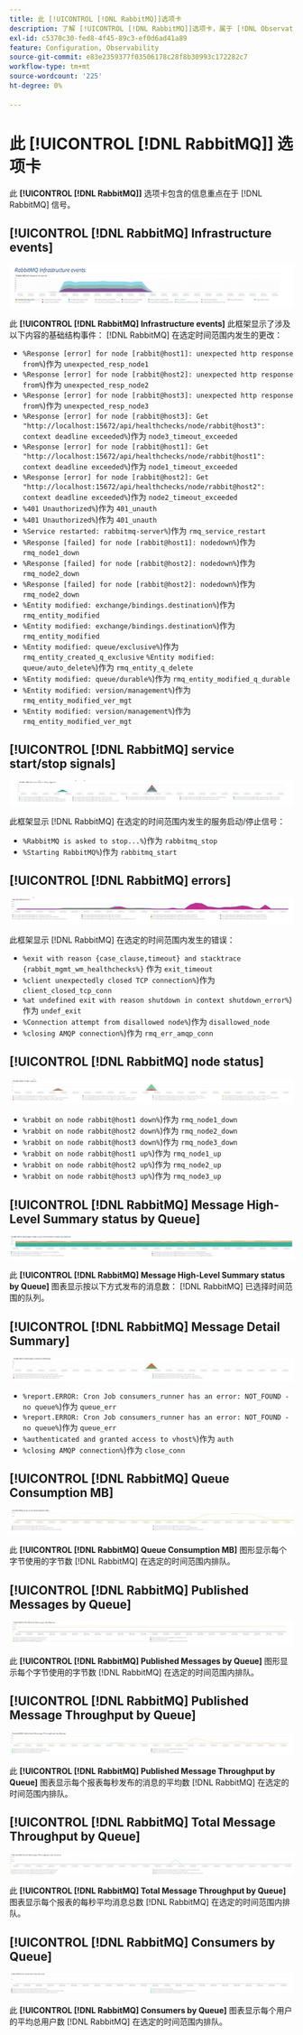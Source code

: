 ```yaml
---
title: 此 [!UICONTROL [!DNL RabbitMQ]]选项卡
description: 了解 [!UICONTROL [!DNL RabbitMQ]]选项卡，属于 [!DNL Observation for Adobe Commerce].
exl-id: c5370c30-fed8-4f45-89c3-ef0d6ad41a89
feature: Configuration, Observability
source-git-commit: e83e2359377f03506178c28f8b30993c172282c7
workflow-type: tm+mt
source-wordcount: '225'
ht-degree: 0%

---
```


# 此 [!UICONTROL [!DNL RabbitMQ]] 选项卡

此 **[!UICONTROL [!DNL RabbitMQ]]** 选项卡包含的信息重点在于 [!DNL RabbitMQ] 信号。

## [!UICONTROL [!DNL RabbitMQ] Infrastructure events]

![[!DNL RabbitMQ] 基础架构事件](../../assets/tools/observation-for-adobe-commerce/rabbitmq-tab-1.jpeg)

此 **[!UICONTROL [!DNL RabbitMQ] Infrastructure events]** 此框架显示了涉及以下内容的基础结构事件： [!DNL RabbitMQ] 在选定时间范围内发生的更改：

* `%Response [error] for node [rabbit@host1]: unexpected http response from%`)作为 `unexpected_resp_node1`
* `%Response [error] for node [rabbit@host2]: unexpected http response from%`)作为 `unexpected_resp_node2`
* `%Response [error] for node [rabbit@host3]: unexpected http response from%`)作为 `unexpected_resp_node3`
* `%Response [error] for node [rabbit@host3]: Get "http://localhost:15672/api/healthchecks/node/rabbit@host3": context deadline exceeded%`)作为 `node3_timeout_exceeded`
* `%Response [error] for node [rabbit@host1]: Get "http://localhost:15672/api/healthchecks/node/rabbit@host1": context deadline exceeded%`)作为 `node1_timeout_exceeded`
* `%Response [error] for node [rabbit@host2]: Get "http://localhost:15672/api/healthchecks/node/rabbit@host2": context deadline exceeded%`)作为 `node2_timeout_exceeded`
* `%401 Unauthorized%`)作为 `401_unauth`
* `%401 Unauthorized%`)作为 `401_unauth`
* `%Service restarted: rabbitmq-server%`)作为 `rmq_service_restart`
* `%Response [failed] for node [rabbit@host1]: nodedown%`)作为 `rmq_node1_down`
* `%Response [failed] for node [rabbit@host2]: nodedown%`)作为 `rmq_node2_down`
* `%Response [failed] for node [rabbit@host2]: nodedown%`)作为 `rmq_node2_down`
* `%Entity modified: exchange/bindings.destination%`)作为 `rmq_entity_modified`
* `%Entity modified: exchange/bindings.destination%`)作为 `rmq_entity_modified`
* `%Entity modified: queue/exclusive%`)作为 `rmq_entity_created_q_exclusive` `%Entity modified: queue/auto_delete%`)作为 `rmq_entity_q_delete`
* `%Entity modified: queue/durable%`)作为 `rmq_entity_modified_q_durable`
* `%Entity modified: version/management%`)作为 `rmq_entity_modified_ver_mgt`
* `%Entity modified: version/management%`)作为 `rmq_entity_modified_ver_mgt`

## [!UICONTROL [!DNL RabbitMQ] service start/stop signals]

![[!DNL RabbitMQ] 服务启动/停止信号](../../assets/tools/observation-for-adobe-commerce/rabbitmq-tab-2.jpeg)

此框架显示 [!DNL RabbitMQ] 在选定的时间范围内发生的服务启动/停止信号：

* `%RabbitMQ is asked to stop...%`)作为 `rabbitmq_stop`
* `%Starting RabbitMQ%`)作为 `rabbitmq_start`

## [!UICONTROL [!DNL RabbitMQ] errors]

![[!DNL RabbitMQ] 错误](../../assets/tools/observation-for-adobe-commerce/rabbitmq-tab-3.jpeg)

此框架显示 [!DNL RabbitMQ] 在选定的时间范围内发生的错误：

* `%exit with reason {case_clause,timeout} and stacktrace {rabbit_mgmt_wm_healthchecks%}` 作为 `exit_timeout`
* `%client unexpectedly closed TCP connection%`)作为 `client_closed_tcp_conn`
* `%at undefined exit with reason shutdown in context shutdown_error%`)作为 `undef_exit`
* `%Connection attempt from disallowed node%`)作为 `disallowed_node`
* `%closing AMQP connection%`)作为 `rmq_err_amqp_conn`

## [!UICONTROL [!DNL RabbitMQ] node status]

![[!DNL RabbitMQ] 节点状态](../../assets/tools/observation-for-adobe-commerce/rabbitmq-tab-4.jpeg)

* `%rabbit on node rabbit@host1 down%`)作为 `rmq_node1_down`
* `%rabbit on node rabbit@host2 down%`)作为 `rmq_node2_down`
* `%rabbit on node rabbit@host3 down%`)作为 `rmq_node3_down`
* `%rabbit on node rabbit@host1 up%`)作为 `rmq_node1_up`
* `%rabbit on node rabbit@host2 up%`)作为 `rmq_node2_up`
* `%rabbit on node rabbit@host3 up%`)作为 `rmq_node3_up`

## [!UICONTROL [!DNL RabbitMQ] Message High-Level Summary status by Queue]

![[!DNL RabbitMQ] 按队列显示的消息高级摘要状态](../../assets/tools/observation-for-adobe-commerce/rabbitmq-tab-5.jpeg)

此 **[!UICONTROL [!DNL RabbitMQ] Message High-Level Summary status by Queue]** 图表显示按以下方式发布的消息数： [!DNL RabbitMQ] 已选择时间范围的队列。

## [!UICONTROL [!DNL RabbitMQ] Message Detail Summary]

![[!DNL RabbitMQ] 消息详细信息摘要](../../assets/tools/observation-for-adobe-commerce/rabbitmq-tab-6.jpeg)

* `%report.ERROR: Cron Job consumers_runner has an error: NOT_FOUND - no queue%`)作为 `queue_err`
* `%report.ERROR: Cron Job consumers_runner has an error: NOT_FOUND - no queue%`)作为 `queue_err`
* `%authenticated and granted access to vhost%`)作为 `auth`
* `%closing AMQP connection%`)作为 `close_conn`

## [!UICONTROL [!DNL RabbitMQ] Queue Consumption MB]

![[!DNL RabbitMQ] 队列消耗MB](../../assets/tools/observation-for-adobe-commerce/rabbitmq-tab-7.jpeg)

此 **[!UICONTROL [!DNL RabbitMQ] Queue Consumption MB]** 图形显示每个字节使用的字节数 [!DNL RabbitMQ] 在选定的时间范围内排队。

## [!UICONTROL [!DNL RabbitMQ] Published Messages by Queue]

![[!DNL RabbitMQ] 按队列显示的已发布消息](../../assets/tools/observation-for-adobe-commerce/rabbitmq-tab-8.jpeg)

此 **[!UICONTROL [!DNL RabbitMQ] Published Messages by Queue]** 图形显示每个字节使用的字节数 [!DNL RabbitMQ] 在选定的时间范围内排队。

## [!UICONTROL [!DNL RabbitMQ] Published Message Throughput by Queue]

![[!DNL RabbitMQ] 已发布的消息吞吐量（按队列）](../../assets/tools/observation-for-adobe-commerce/rabbitmq-tab-9.jpeg)

此 **[!UICONTROL [!DNL RabbitMQ] Published Message Throughput by Queue]** 图表显示每个报表每秒发布的消息的平均数 [!DNL RabbitMQ] 在选定的时间范围内排队。

## [!UICONTROL [!DNL RabbitMQ] Total Message Throughput by Queue]

![[!DNL RabbitMQ] 按队列的总消息吞吐量](../../assets/tools/observation-for-adobe-commerce/rabbitmq-tab-10.jpeg)

此 **[!UICONTROL [!DNL RabbitMQ] Total Message Throughput by Queue]** 图表显示每个报表的每秒平均消息总数 [!DNL RabbitMQ] 在选定的时间范围内排队。

## [!UICONTROL [!DNL RabbitMQ] Consumers by Queue]

![[!DNL RabbitMQ] 按队列列出的使用者](../../assets/tools/observation-for-adobe-commerce/rabbitmq-tab-11.jpeg)

此 **[!UICONTROL [!DNL RabbitMQ] Consumers by Queue]** 图表显示每个用户的平均总用户数 [!DNL RabbitMQ] 在选定的时间范围内排队。
